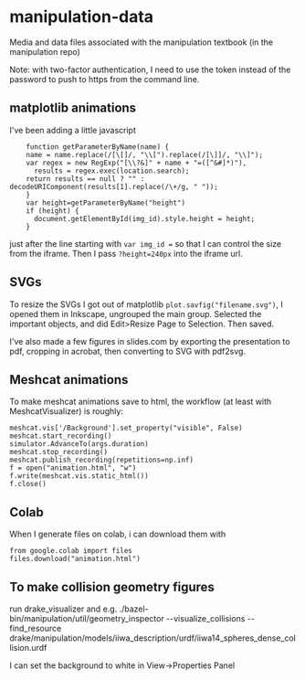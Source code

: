 # manipulation-data
Media and data files associated with the manipulation textbook (in the manipulation repo)

Note: with two-factor authentication, I need to use the token instead of the password to push to https from the command line.


## matplotlib animations

I've been adding a little javascript 
```
    function getParameterByName(name) {
    name = name.replace(/[\[]/, "\\[").replace(/[\]]/, "\\]");
    var regex = new RegExp("[\\?&]" + name + "=([^&#]*)"),
      results = regex.exec(location.search);
    return results == null ? "" : decodeURIComponent(results[1].replace(/\+/g, " "));
    }
    var height=getParameterByName("height")
    if (height) {
      document.getElementById(img_id).style.height = height;
    }    
```
just after the line starting with `var img_id =` so that I can control the size from the iframe.  Then I pass `?height=240px` into the iframe url.

## SVGs

To resize the SVGs I got out of matplotlib `plot.savfig("filename.svg")`, I opened them in Inkscape, ungrouped the main group.  Selected the important objects, and did Edit>Resize Page to Selection.  Then saved.

I've also made a few figures in slides.com by exporting the presentation to pdf, cropping in acrobat, then converting to SVG with pdf2svg.

## Meshcat animations

To make meshcat animations save to html, the workflow (at least with MeshcatVisualizer) is roughly:

```
meshcat.vis['/Background'].set_property("visible", False)
meshcat.start_recording()
simulator.AdvanceTo(args.duration)
meshcat.stop_recording()
meshcat.publish_recording(repetitions=np.inf)
f = open("animation.html", "w")
f.write(meshcat.vis.static_html())
f.close()
```

## Colab

When I generate files on colab, i can download them with
```
from google.colab import files
files.download("animation.html")
```

## To make collision geometry figures

run drake_visualizer and e.g.
./bazel-bin/manipulation/util/geometry_inspector --visualize_collisions --find_resource drake/manipulation/models/iiwa_description/urdf/iiwa14_spheres_dense_collision.urdf

I can set the background to white in View->Properties Panel
